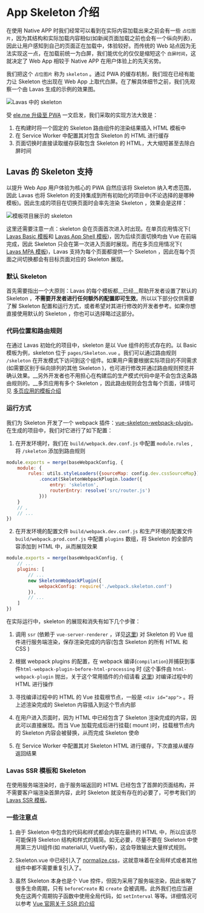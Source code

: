 # App Skeleton 介绍

在使用 Native APP 时我们经常可以看到在实际内容加载出来之前会有一些 `占位图片`，因为其结构和实际加载内容相似(如新闻页面加载之前也会有一个纵向列表)，因此让用户感知到自己的页面正在加载中，体验较好。而传统的 Web 站点因为无法实现这一点，在加载前统一为白屏，我们能优化的仅仅是缩短这个 `白屏时间`，这就决定了 Web App 相较于 Native APP 在用户体验上的先天劣势。

我们把这个 `占位图片` 称为 `skeleton` 。通过 PWA 的缓存机制，我们现在已经有能力让 Skeleton 也出现在 Web App 上取代白屏。在了解具体细节之前，我们先观察一个由 Lavas 生成的示例的效果图。

![Lavas 中的 skeleton](./images/news-skeleton.png)

受 [ele.me 升级至 PWA](http://geek.csdn.net/news/detail/210535) 一文启发，我们采取的实现方法大致是：

1. 在构建时将一个固定的 Skeleton 路由组件的渲染结果插入 HTML 模板中
2. 在 Service Worker 中配置其对包含 Skeleton 的 HTML 进行缓存
3. 页面切换时直接读取缓存获取包含 Skeleton 的 HTML，大大缩短甚至去除白屏时间

## Lavas 的 Skeleton 支持

以提升 Web App 用户体验为核心的 PWA 自然应该将 Skeleton 纳入考虑范围，因此 Lavas 也将 Skeleton 的支持集成到所有初始化的项目中(不论选择的是哪种模板)。因此生成的项目在切换页面时会率先渲染 Skeleton ，效果会是这样：

![模板项目展示的 skeleton](./images/lavas-skeleton.png)

这里还需要注意一点：skeleton 会在页面首次进入时出现。在单页应用情况下( [Lavas Basic 模板](https://github.com/lavas-project/lavas-template-vue-basic)和 [Lavas App Shell 模板](https://github.com/lavas-project/lavas-template-vue-appshell))，因为后续页面切换均由 Vue 在前端完成，因此 Skeleton 只会在第一次进入页面时展现。而在多页应用情况下( [Lavas MPA 模板](https://github.com/lavas-project/lavas-template-vue-mpa))，Lavas 支持为每个页面都提供一个 Skeleton ，因此在每个页面之间切换都会有目标页面对应的 Skeleton 展现。

### 默认 Skeleton

首先需要指出一个大原则：Lavas 的每个模板都__已经__帮助开发者设置了默认的 Skeleton ，__不需要开发者进行任何额外的配置即可生效__。所以以下部分仅供需要了解 Skeleton 配置和运行方式，或者希望对其进行修改的开发者参考。如果你想直接使用默认的 Skeleton ，你也可以选择略过这部分。

### 代码位置和路由规则

在通过 Lavas 初始化的项目中，skeleton 是以 Vue 组件的形式存在的。以 Basic 模板为例，skeleton 位于 `pages/Skeleton.vue` 。我们可以通过路由规则 `/skeleton` 在开发模式下访问到这个组件。如果用户需要根据实际项目的不同需求(如需要区别于纵向排列的其他 Skeleton )，也可进行修改并通过路由规则预览并确认效果。__另外开发者也不用担心在构建后的生产模式代码中是不会包含这条路由规则的。__多页应用有多个 Skeleton ，因此路由规则会包含每个页面，详情可见 [多页应用的模板介绍]()

### 运行方式

我们为 Skeleton 开发了一个 webpack 插件：[vue-skeleton-webpack-plugin](https://github.com/lavas-project/vue-skeleton-webpack-plugin)。在生成的项目中，我们对它进行了如下配置：

1. 在开发环境时，我们在 `build/webpack.dev.conf.js` 中配置 `module.rules` , 将 `/skeleton` 添加到路由规则

```js
module.exports = merge(baseWebpackConfig, {
    module: {
        rules: utils.styleLoaders({sourceMap: config.dev.cssSourceMap})
            .concat(SkeletonWebpackPlugin.loader({
                entry: 'skeleton',
                routerEntry: resolve('src/router.js')
            }))
    }
    // ,
    // ...
})
```

2. 在开发环境的配置文件 `build/webpack.dev.conf.js` 和生产环境的配置文件 `build/webpack.prod.conf.js` 中配置 `plugins` 数组，将 Skeleton 的全部内容添加到 HTML 中，从而展现效果

```js
module.exports = merge(baseWebpackConfig, {
    // ...
    plugins: [
        // ...
        new SkeletonWebpackPlugin({
            webpackConfig: require('./webpack.skeleton.conf')
        }),
        // ...
    ]
})
```

在实际运行中，skeleton 的展现和消失有如下几个步骤：

1. 调用 `ssr` (依赖于 `vue-server-renderer` ，详见[这里](https://ssr.vuejs.org/zh/)) 对 Skeleton 的 Vue 组件进行服务端渲染，保存渲染完成的内容(包含 Skeleton 的所有 HTML 和 CSS )

2. 根据 webpack plugins 的配置，在 webpack 编译(`compilation`)并捕获到事件`html-webpack-plugin-before-html-processing` 时 (这个事件由 `html-webpack-plugin` 抛出，关于这个常用插件的介绍请看 [这里](https://github.com/jantimon/html-webpack-plugin)) 对编译过程中的 HTML 进行操作

3. 寻找编译过程中的 HTML 的 Vue 挂载根节点，一般是 `<div id="app">` 。将上述渲染完成的 Skeleton 内容插入到这个节点内部

4. 在用户进入页面时，因为 HTML 中已经包含了 Skeleton 渲染完成的内容，因此可以直接展现。而当 Vue 加载完成后进行挂载( mount )时，挂载根节点内的 Skeleton 内容会被替换，从而完成 Skeleton 使命

5. 在 Service Worker 中配置其对 Skeleton HTML 进行缓存，下次直接从缓存返回结果

### Lavas SSR 模板和 Skeleton

在使用服务端渲染时，由于服务端返回的 HTML 已经包含了首屏的页面结构，并不需要客户端渲染首屏内容，此时 Skeleton 就没有存在的必要了，可参考我们的 [Lavas SSR 模板](https://github.com/lavas-project/lavas-template-vue-ssr)。

### 一些注意点

1. 由于 Skeleton 中包含的代码和样式都会内联在最终的 HTML 中，所以应该尽可能保持 Skeleton 结构和样式的精简。如无必要，尽量不要在 Skeleton 中使用第三方UI组件(如 materialUI, Vuetify等)，这会导致输出大量样式规则。

2. Skeleton.vue 中已经引入了 [normalize.css](https://github.com/necolas/normalize.css/)，这就意味着在全局样式或者其他组件中都不需要重复引入了。

3. 虽然 Skeleton 本身也是个 Vue 控件，但因为采用了服务端渲染，因此省略了很多生命周期，只有 `beforeCreate` 和 `create` 会被调用。此外我们也应当避免在这两个周期钩子函数中使用全局代码，如 `setInterval` 等等。详细情况可以参考 [Vue 官网关于 SSR 的介绍](https://ssr.vuejs.org/zh/universal.html)
